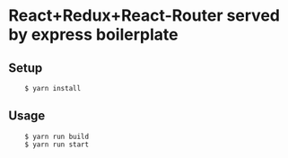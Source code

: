 # React+Redux+React-Router served by express boilerplate

## Setup

```
    $ yarn install
```

## Usage
```
    $ yarn run build
    $ yarn run start
```
